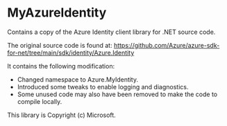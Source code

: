 # MyAzureIdentity
Contains a copy of the Azure Identity client library for .NET source code. 

The original source code is found at: https://github.com/Azure/azure-sdk-for-net/tree/main/sdk/identity/Azure.Identity


It contains the following modification:
* Changed namespace to Azure.MyIdentity.
* Introduced some tweaks to enable logging and diagnostics.
* Some unused code may also have been removed to make the code to compile locally.

This library is Copyright (c) Microsoft.



  